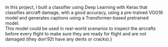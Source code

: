 
In this project, I built a classifier using Deep Learning with Keras that classifies aircraft damage, with a good accuracy, using a pre-trained VGG16 model and generates captions using a Transformer-based pretrained model. \
This model could be used in real-world scenarios to inspect the aircrafts before every flight to make sure they are ready for flight and are not damaged (they don\'92t have any dents or cracks).}
